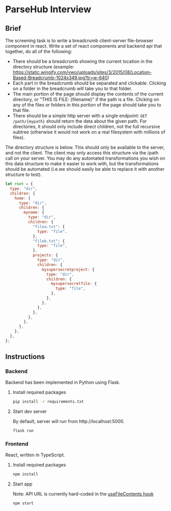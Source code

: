 # ParseHub Interview

## Brief

The screening task is to write a breadcrumb client-server file-browser component in react. Write a set of react components and backend api that together, do all of the following:

- There should be a breadcrumb showing the current location in the directory structure (example: https://static.wingify.com/vwo/uploads/sites/3/2015/08/Location-Based-Breadcrumb-1024x349.jpg?tr=w-640)
- Each part in the breadcrumb should be separated and clickable. Clicking on a folder in the breadcrumb will take you to that folder.
- The main portion of the page should display the contents of the current directory, or "THIS IS FILE: {filename}" if the path is a file. Clicking on any of the files or folders in this portion of the page should take you to that file.
- There should be a simple http server with a single endpoint: `GET /path/{mypath}` should return the data about the given path. For directories, it should only include direct children, not the full recursive subtree (otherwise it would not work on a real filesystem with millions of files).

The directory structure is below. This should only be available to the server, and not the client. The client may only access this structure via the /path call on your server. You may do any automated transformations you wish on this data structure to make it easier to work with, but the transformations should be automated (i.e.we should easily be able to replace it with another structure to test).

```js
let root = {
  type: "dir",
  children: {
    home: {
      type: "dir",
      children: {
        myname: {
          type: "dir",
          children: {
            "filea.txt": {
              type: "file",
            },
            "fileb.txt": {
              type: "file",
            },
            projects: {
              type: "dir",
              children: {
                mysupersecretproject: {
                  type: "dir",
                  children: {
                    mysupersecretfile: {
                      type: "file",
                    },
                  },
                },
              },
            },
          },
        },
      },
    },
  },
};
```

## Instructions

### Backend

Backend has been implemented in Python using Flask.

1. Install required packages

   ```bash
   pip install -r requirements.txt
   ```

2. Start dev server

   By default, server will run from http://localhost:5000.

   ```bash
   flask run
   ```

### Frontend

React, written in TypeScript.

1. Install required packages

   ```bash
   npm install
   ```

2. Start app

   Note: API URL is currently hard-coded in the [useFileContents hook](/frontend/src/hooks/useFileContents.ts)

   ```bash
   npm start
   ```
